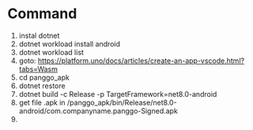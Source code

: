 # Command
1. instal dotnet
2. dotnet workload install android
4. dotnet workload list
5. goto: https://platform.uno/docs/articles/create-an-app-vscode.html?tabs=Wasm
6. cd panggo_apk
7. dotnet restore
8. dotnet build -c Release -p TargetFramework=net8.0-android
9. get file .apk in /panggo_apk/bin/Release/net8.0-android/com.companyname.panggo-Signed.apk
10. 